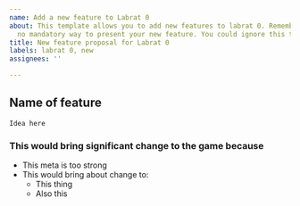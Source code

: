 ```yaml
---
name: Add a new feature to Labrat 0
about: This template allows you to add new features to labrat 0. Remember there is
  no mandatory way to present your new feature. You could ignore this template.
title: New feature proposal for Labrat 0
labels: labrat 0, new
assignees: ''

---
```


<h2>Name of feature</h2>

```
Idea here
```
<h3>This would bring significant change to the game because</h3>
<ul>
<li>This meta is too strong</li>
<li>
This would bring about change to:
<ul>
<li>This thing</li>
<li>Also this</li>
</ul>
</li>
</ul>
